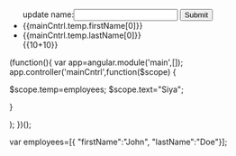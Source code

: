 <!DOCTYPE html>
<html>
<script type="text/javascript" src="../../scripts/angular.min.js"></script>
<script type="text/javascript" src="app.js"></script>
<head >
<meta charset="ISO-8859-1">
<title>Quora</title>
</head>
<body ng-app="main">
<div ng-controller="mainCntrl">
<ul>
update name:<input ng-model=text>
<button type="submit">Submit</button>
 <li>{{mainCntrl.temp.firstName[0]}}</li>
 <li>{{mainCntrl.temp.lastName[0]}}</li>
      {{10+10}}
</ul>
</div>

</body>
</html>



(function(){ var app=angular.module('main',[]);
app.controller('mainCntrl',function($scope)
{
	
$scope.temp=employees;
$scope.text="Siya";

	
}



);
})();


var employees=[{
              "firstName":"John", 
               "lastName":"Doe"}];
